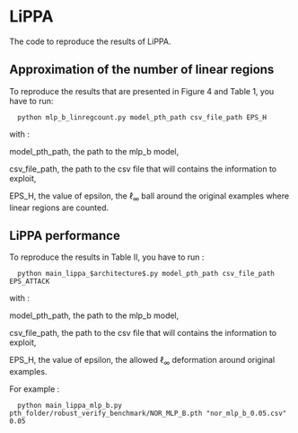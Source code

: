 # LiPPA

The code to reproduce the results of LiPPA. 

## Approximation of the number of linear regions

To reproduce the results that are presented in Figure 4 and Table 1, you have to run:



      python mlp_b_linregcount.py model_pth_path csv_file_path EPS_H



with :

model_pth_path, the path to the mlp_b model,
    
csv_file_path, the path to the csv file that will contains the information to exploit,
    
EPS_H, the value of epsilon, the $\ell_\infty$ ball around the original
    examples where linear regions are counted.
   
## LiPPA performance

To reproduce the results in Table II, you have to run : 

      python main_lippa_$architecture$.py model_pth_path csv_file_path EPS_ATTACK
   
with :
    
model_pth_path, the path to the mlp_b model,


csv_file_path, the path to the csv file that will contains the information to exploit,


EPS_H, the value of epsilon, the allowed $\ell_\infty$ deformation around original examples.
   
For example :     
                  
      python main_lippa_mlp_b.py pth_folder/robust_verify_benchmark/NOR_MLP_B.pth "nor_mlp_b_0.05.csv" 0.05



